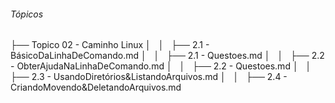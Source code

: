 ###### Tópicos
├── Topico 02 - Caminho Linux
│   │   ├── 2.1 - BásicoDaLinhaDeComando.md
│   │   ├── 2.1 - Questoes.md
│   │   ├── 2.2 - ObterAjudaNaLinhaDeComando.md
│   │   ├── 2.2 - Questoes.md
│   │   ├── 2.3 - UsandoDiretórios&ListandoArquivos.md
│   │   ├── 2.4 - CriandoMovendo&DeletandoArquivos.md